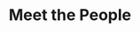 ---
layout: people
order: 17
title: Meet the People
name: "Harper Hua"
position: "Master Student"
current: true
headshot: "harperhua.jpeg"
google_scholar: ""
bio: "I'm a Master’s student in the Biomedical Data Science program at Stanford. I completed my Bachelor of Science degrees in Biological Sciences and Statistics at Tsinghua University. My research interest lies in using powerful modern deep learning methods to uncover and innovate new biological insights, with a focus on foundation models and generative models. Outside of the lab, I like indie rock music and scuba diving."
twitter: ""
---